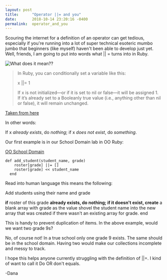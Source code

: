 ```yaml
---
layout: post
title:      "Operator ||= and you"
date:       2018-10-14 23:20:16 -0400
permalink:  operator_and_you
---
```



Scouring the internet for a definition of an operator can get tedious, especially if you're running into a lot of super technical esoteric mumbo jumbo that beginners (like myself) haven't been able to develop just yet.  Well, friends, I am going to put into words what || = turns into in Ruby.

![What does it mean??](https://i.4pcdn.org/x/1500569380740.gif)

> In Ruby, you can conditionally set a variable like this:
> 
>   x ||= 1
> 
> If x is not initialized—or if it is set to nil or false—it will be assigned 1. If it’s already set to a Booleanly true value (i.e., anything other than nil or false), it will remain unchanged.
> 
[Taken from here](http://davidablack.net/dablog.html#2008/3/25/a-short-circuit-edge-case)

In other words:

If x *already exists*, do *nothing*; if x *does not exist*, do *something*.

Our first example is in our School Domain lab in OO Ruby:

[OO School Domain](https://learn.co/tracks/full-stack-web-development-v6/object-oriented-ruby/object-lifecycle/oo-school-domain)
```
def add_student(student_name, grade)
    roster[grade] ||= []
    roster[grade] << student_name
  end
```

Read into human language this means the following:

Add students using their name and grade

**if** roster of this grade **already exists, do nothing; if it doesn't exist, create** a blank array with grade as the value
shovel the student name into the new array that was created if there wasn't an existing array for grade.
end

This is handy to prevent duplication of items.  In the above example, would we want two grade 9s?  

No, of course not!  In a true school only one grade 9 exists.  The same should be in the school domain.   Having two would make our collections incomplete and messy to track.  

I hope this helps anyone currently struggling with the definition of ||=.  I kind of want to call it Do OR don't equals.

-Dana



